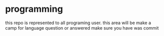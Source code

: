 # programming
this repo is represented to all programing user.
this area will be make a camp for language question or answered
make sure you have was commit

